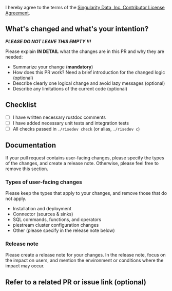 I hereby agree to the terms of the [Singularity Data, Inc. Contributor License Agreement](https://gist.github.com/skyzh/0663682a70b0edde7ae991492f2314cb#file-s9y_cla).

## What's changed and what's your intention?

***PLEASE DO NOT LEAVE THIS EMPTY !!!***

Please explain **IN DETAIL** what the changes are in this PR and why they are needed:

- Summarize your change (**mandatory**)
- How does this PR work? Need a brief introduction for the changed logic (optional)
- Describe clearly one logical change and avoid lazy messages (optional)
- Describe any limitations of the current code (optional)

## Checklist

- [ ] I have written necessary rustdoc comments
- [ ] I have added necessary unit tests and integration tests
- [ ] All checks passed in `./risedev check` (or alias, `./risedev c`)

## Documentation

If your pull request contains user-facing changes, please specify the types of the changes, and create a release note. Otherwise, please feel free to remove this section.

### Types of user-facing changes

Please keep the types that apply to your changes, and remove those that do not apply.

* Installation and deployment 
* Connector (sources & sinks)
* SQL commands, functions, and operators
* piestream cluster configuration changes
* Other (please specify in the release note below)

### Release note

Please create a release note for your changes. In the release note, focus on the impact on users, and mention the environment or conditions where the impact may occur.

## Refer to a related PR or issue link (optional)
